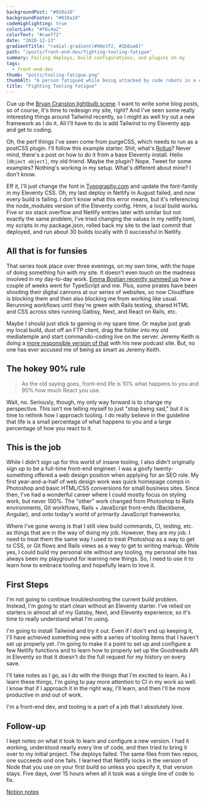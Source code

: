 ```yaml
---
backgroundPost: "#010a10"
backgroundFooter: "#010a10"
codeHighlighting: true
colorLink: "#f8c4a2"
colorText: "#caeff2"
date: "2020-12-13"
gradientTitle: "radial-gradient(#90e3f2, #2b8aa0)"
path: "/posts/front-end-dev/fighting-tooling-fatigue"
summary: Failing deploys, build configurations, and plugins oh my
tags:
  - front-end-dev
thumb: "posts/tooling-fatigue.png"
thumbAlt: "A person fatigued while being attacked by code robots in a cinematic style with glorious lighting --ar 3:2 --v 5"
title: "Fighting Tooling Fatigue"
---
```


Cue up the [Bryan Cranston lightbulb scene](https://www.youtube.com/watch?v=8fnfeuoh4s8&list=PLIBEU89rzszMGAbxHxjC6Gw6SNFfKPtSZ&index=68). I want to write some blog posts, so of course, it's time to redesign my site, right? And I've seen some really interesting things around Tailwind recently, so I might as well try out a new framework as I do it. All I'll have to do is add Tailwind to my Eleventy app and get to coding.

Oh, the perf things I've seen come from purgeCSS, which needs to run as a postCSS plugin. I'll follow this example starter. Shit, what's [Rollup](https://rollupjs.org/guide/en/)? Never mind, there's a post on how to do it from a base Eleventy install. Hello `[Object object]`, my old friend. Maybe the plugin? Nope. Tweet for some examples? Nothing's working in my setup. What's different about mine? I don't know.

Eff it, I'll just change the font in [Typography.com](https://www.typography.com) and update the font-family in my Eleventy CSS. Oh, my last deploy in Netlify in August failed, and now every build is failing. I don't know what this error means, but it's referencing the node_modules version of the Eleventy config. Hmm, a local build works. Five or six stack overflow and Netlify entries later with similar but not exactly the same problem, I've tried changing the values in my netlify.toml, my scripts in my package.json, rolled back my site to the last commit that deployed, and run about 30 builds locally with 0 successful in Netlify.

## All that is for funsies

That series took place over three evenings, on my own time, with the hope of doing something fun with my site. It doesn't even touch on the madness involved in my day-to-day work. [Emma Bostian recently summed up](https://twitter.com/EmmaBostian/status/1336616967470510084?s=20) how a couple of weeks went for TypeScript and me. Plus, some pirates have been shooting their digital cannons at our series of websites, so now Cloudflare is blocking them and then also blocking me from working like usual. Rerunning workflows until they're green with Rails testing, shared HTML and CSS across sites running Gatbsy, Next, and React on Rails, etc.

Maybe I should just stick to gaming in my spare time. Or maybe just grab my local build, dust off an FTP client, drag the folder into my old mediatemple and start commando-coding live on the server. Jeremy Keith is doing a [more responsible version of that](https://css-tricks.com/npm-ruin-dev/) with his new podcast site. But, no one has ever accused me of being as smart as Jeremy Keith.

## The hokey 90% rule

> As the old saying goes, front-end life is 10% what happens to you and 90% how much React you use.

Wait, no. Seriously, though, my only way forward is to change my perspective. This isn't me telling myself to just "stop being sad," but it is time to rethink how I approach tooling. I do really believe in the guideline that life is a small percentage of what happens to you and a large percentage of how you react to it.

## This is the job

While I didn't sign up for this world of insane tooling, I also didn't originally sign up to be a full-time front-end engineer. I was a goofy twenty-something offered a web design position when applying for an SEO role. My first year-and-a-half of web design work was quick homepage comps in Photoshop and basic HTML/CSS conversions for small business sites. Since then, I've had a wonderful career where I could mostly focus on styling work, but never 100%. The "other" work changed from Photoshop to Rails environments, Git workflows, Rails + JavaScript front-ends (Backbone, Angular), and onto today's world of primarily JavaScript frameworks.

Where I've gone wrong is that I still view build commands, CI, testing, etc. as things that are in the way of doing my job. However, they are my job. I need to treat them the same way I used to treat Photoshop as a way to get to CSS, or Git flows and Rails views as a way to get to writing markup. While yes, I could build my personal site without any tooling, my personal site has always been my playground for learning new things. So, I need to use it to learn how to embrace tooling and hopefully learn to love it.

## First Steps

I'm not going to continue troubleshooting the current build problem. Instead, I'm going to start clean without an Eleventy starter. I've relied on starters in almost all of my Gatsby, Next, and Eleventy experience, so it's time to really understand what I'm using.

I'm going to install Tailwind and try it out. Even if I don't end up keeping it, I'll have achieved something new with a series of tooling items that I haven't set up properly yet.
I'm going to make it a point to set up and configure a few Netlify functions and to learn how to properly set up the Goodreads API in Eleventy so that it doesn't do the full request for my history on every save.

I'll take notes as I go, as I do with the things that I'm excited to learn.
As I learn these things, I'm going to pay more attention to CI in my work as well. I know that if I approach it in the right way, I'll learn, and then I'll be more productive in and out of work.

I'm a front-end dev, and tooling is a part of a job that I absolutely love.

## Follow-up

I kept notes on what it took to learn and configure a new version. I had it working, understood nearly every line of code, and then tried to bring it over to my initial project. The deploys failed. The same files from two repos, one succeeds ond one fails. I learned that Netlify locks in the version of Node that you use on your first build so unless you specify it, that version stays. Five days, over 15 hours when all it took was a single line of code to fix.

[Notion notes](https://www.notion.so/Personal-site-6a96cb8224424d0c82ffe1a2559b94ff)
